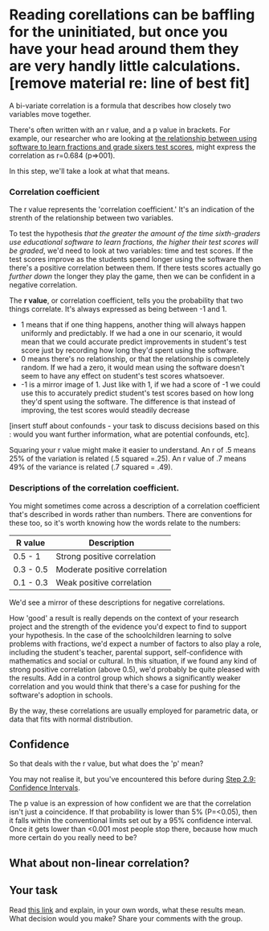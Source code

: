 # Reading corellations can be baffling for the uninitiated, but once you have your head around them they are very handly little calculations. [remove material re: line of best fit]

A bi-variate correlation is a formula that describes how closely two variables move together.   

There's often written with an r value, and a p value in brackets.  For example, our researcher who are looking at [the relationship between using software to learn fractions and grade sixers test scores](http://scholarcommons.usf.edu/cgi/viewcontent.cgi?article=1129&context=numeracy), might express the correlation as r=0.684 (p=>001).

In this step, we'll take a look at what that means.


### Correlation coefficient

The r value represents the 'correlation coefficient.'  It's an indication of the strenth of the relationship between two variables.

To test the hypothesis _that the greater the amount of the time sixth-graders use educational software to learn fractions, the higher their test scores will be graded_, we'd need to look at two variables: time and test scores.  If the test scores improve as the students spend longer using the software then there's a positive correlation between them.  If there tests scores actually go _further down_ the longer they play the game, then we can be confident in a negative correlation.   

The __r value__, or correlation coefficient, tells you the probability that two things correlate. It's always expressed as being between -1 and 1. 

* 1 means that if one thing happens, another thing will always happen uniformly and predictably.  If we had a one in our scenario, it would mean that we could accurate predict improvements in student's test score just by recording how long they'd spent using the software.
* 0 means there's no relationship, or that the relationship is completely random.  If we had a zero, it would mean using the software doesn't seem to have any effect on student's test scores whatsoever.
* -1 is a mirror image of 1.  Just like with 1, if we had a score of -1 we could use this to accurately predict student's test scores based on how long they'd spent using the software.  The difference is that instead of improving, the test scores would steadily decrease

[insert stuff about confounds - your task to discuss decisions based on this : would you want further information, what are potential confounds, etc].

Squaring your r value might make it easier to understand.  An r of .5 means 25% of the variation is related (.5 squared =.25). An r value of .7 means 49% of the variance is related (.7 squared = .49).

### Descriptions of the correlation coefficient.

You might sometimes come across a description of a correlation coefficient that's described in words rather than numbers.  There are conventions for these too, so it's worth knowing how the words relate to the numbers:

| __R value__ | __Description__ |
| ------------- | ------------- |
| 0.5 - 1 | Strong positive correlation |
| 0.3 - 0.5 | Moderate positive correlation |
| 0.1 - 0.3 | Weak positive correlation |

We'd see a mirror of these descriptions for negative correlations.

How 'good' a result is really depends on the context of your research project and the strength of the evidence you'd expect to find to support your hypothesis.  In the case of the schoolchildren learning to solve problems with fractions, we'd expect a number of factors to also play a role, including the student's teacher, parental support, self-confidence with mathematics and social or cultural.  In this situation, if we found any kind of strong positive correlation (above 0.5), we'd probably be quite pleased with the results.  Add in a control group which shows a significantly weaker correlation and you would think that there's a case for pushing for the software's adoption in schools.

By the way, these correlations are usually employed for parametric data, or data that fits with normal distribution.  

## Confidence

So that deals with the r value, but what does the 'p' mean?

You may not realise it, but you've encountered this before during [Step 2.9: Confidence Intervals](link).

The p value is an expression of how confident we are that the correlation isn't just a coincidence.  If that probability is lower than 5% (P=<0.05), then it falls within the conventional limits set out by a 95% confidence interval.  Once it gets lower than <0.001 most people stop there, because how much more certain do you really need to be?  

## What about non-linear correlation?

## Your task

Read [this link](link) and explain, in your own words, what these results mean.  What decision would you make?  Share your comments with the group.


